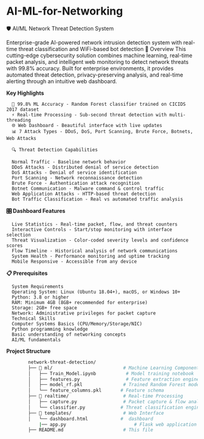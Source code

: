 # AI-ML-for-Networking 
🛡️ AI/ML Network Threat Detection System

Enterprise-grade AI-powered network intrusion detection system with real-time threat classification and WiFi-based bot detection
🚀 Overview
    This cutting-edge cybersecurity solution combines machine learning, real-time packet analysis, and intelligent web monitoring to detect network threats with 99.8% accuracy. Built for enterprise environments, it provides automated threat detection, privacy-preserving analysis, and real-time alerting through an intuitive web dashboard.

**Key Highlights**

      🤖 99.8% ML Accuracy - Random Forest classifier trained on CICIDS 2017 dataset
      ⚡ Real-time Processing - Sub-second threat detection with multi-threading
      🌐 Web Dashboard - Beautiful interface with live updates
      📊 7 Attack Types - DDoS, DoS, Port Scanning, Brute Force, Botnets, Web Attacks
      
      🔍 Threat Detection Capabilities

      Normal Traffic - Baseline network behavior
      DDoS Attacks - Distributed denial of service detection
      DoS Attacks - Denial of service identification
      Port Scanning - Network reconnaissance detection
      Brute Force - Authentication attack recognition
      Botnet Communication - Malware command & control traffic
      Web Application Attacks - HTTP-based threat detection
      Bot Traffic Classification - Real vs automated traffic analysis

**🎛️ Dashboard Features**
      
      Live Statistics - Real-time packet, flow, and threat counters
      Interactive Controls - Start/stop monitoring with interface selection
      Threat Visualization - Color-coded severity levels and confidence scores
      Flow Timeline - Historical analysis of network communications
      System Health - Performance monitoring and uptime tracking
      Mobile Responsive - Accessible from any device


**📋 Prerequisites**

      System Requirements
      Operating System: Linux (Ubuntu 18.04+), macOS, or Windows 10+
      Python: 3.8 or higher
      RAM: Minimum 4GB (8GB+ recommended for enterprise)
      Storage: 2GB+ free space
      Network: Administrative privileges for packet capture
      Technical Skills
      Computer Systems Basics (CPU/Memory/Storage/NIC)
      Python programming knowledge
      Basic understanding of networking concepts
      AI/ML fundamentals 

**Project Structure**
```bash
        network-threat-detection/
        ├── 📁 ml/                          # Machine Learning Components
        │   ├── Train_Model.ipynb           # Model training notebook
        │   ├── features.py                 # Feature extraction engine
        │   ├── model_rf.pkl               # Trained Random Forest model
        │   └── feature_columns.pkl       # Feature schema
        ├── 📁 realtime/                    # Real-time Processing
        │   ├── capture.py                 # Packet capture & flow analysis
        │   └── classifier.py             # Threat classification engine
        ├── 📁 templates/                   # Web Interface
        │   └── dashboard.html            #  dashboard
            |── app.py                         # Flask web application
        ├── README.md                      # This file
       
